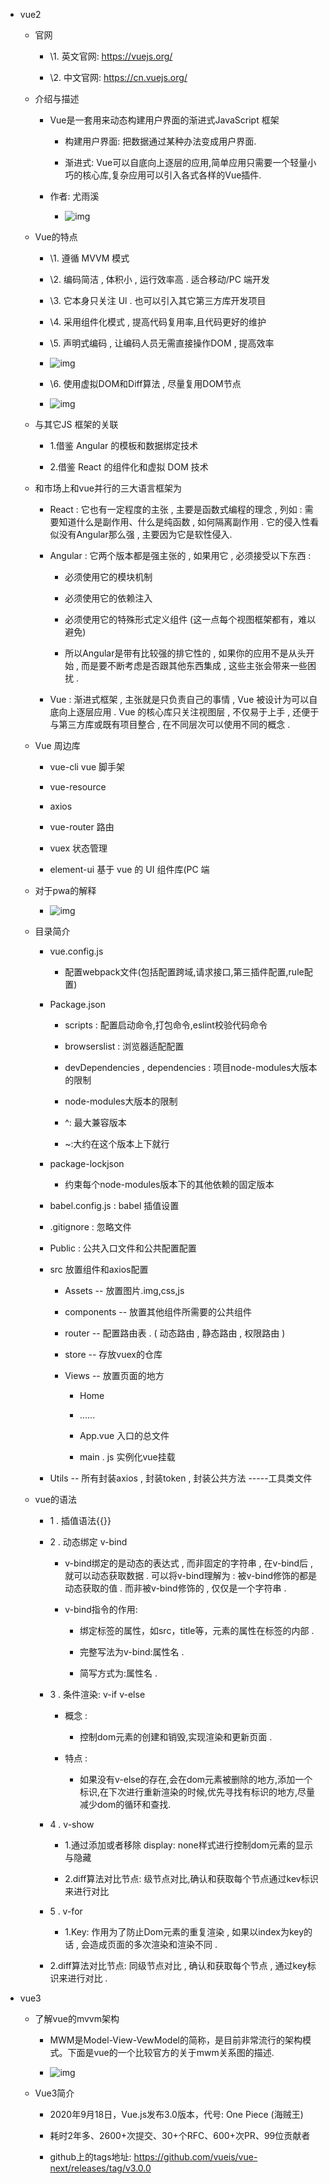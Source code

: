 - vue2

  - 官网

    - \1.  英文官网: https://vuejs.org/

    - \2.  中文官网: https://cn.vuejs.org/

  - 介绍与描述

    - Vue是一套用来动态构建用户界面的渐进式JavaScript 框架

      - 构建用户界面: 把数据通过某种办法变成用户界面.

      - 渐进式: Vue可以自底向上逐层的应用,简单应用只需要一个轻量小巧的核心库,复杂应用可以引入各式各样的Vue插件.

    - 作者: 尤雨溪
      - ![img](https://api2.mubu.com/v3/document_image/3f337d86-48db-4522-8020-78b7a79e4108-22187535.jpg)

  - Vue的特点

    - \1.  遵循 MVVM 模式

    - \2.  编码简洁 , 体积小 , 运行效率高 . 适合移动/PC 端开发

    - \3.  它本身只关注 Ul . 也可以引入其它第三方库开发项目

    - \4.  采用组件化模式 , 提高代码复用率,且代码更好的维护

    - \5.  声明式编码 , 让编码人员无需直接操作DOM , 提高效率

    - ![img](https://api2.mubu.com/v3/document_image/4df40320-bb1a-4b89-a23f-ce27a774d7d0-22187535.jpg)

    - \6.  使用虚拟DOM和Diff算法 , 尽量复用DOM节点

    - ![img](https://api2.mubu.com/v3/document_image/fa735a08-c421-419d-9d23-79bbe9c95964-22187535.jpg)

  - 与其它JS 框架的关联

    - 1.借鉴 Angular 的模板和数据绑定技术

    - 2.借鉴 React 的组件化和虚拟 DOM 技术

  - 和市场上和vue并行的三大语言框架为

    - React : 它也有一定程度的主张 , 主要是函数式编程的理念 , 列如 : 需要知道什么是副作用、什么是纯函数 , 如何隔离副作用 . 它的侵入性看似没有Angular那么强 , 主要因为它是软性侵入.

    - Angular : 它两个版本都是强主张的 , 如果用它 , 必须接受以下东西 : 

      - 必须使用它的模块机制

      - 必须使用它的依赖注入

      - 必须使用它的特殊形式定义组件 (这一点每个视图框架都有，难以避免)

      - 所以Angular是带有比较强的排它性的 , 如果你的应用不是从头开始 , 而是要不断考虑是否跟其他东西集成 , 这些主张会带来一些困扰 .

    - Vue : 渐进式框架 , 主张就是只负责自己的事情 , Vue 被设计为可以自底向上逐层应用 . Vue 的核心库只关注视图层 , 不仅易于上手 , 还便于与第三方库或既有项目整合 ,  在不同层次可以使用不同的概念 .

  - Vue 周边库

    - vue-cli          vue 脚手架

    - vue-resource

    - axios

    - vue-router        路由

    - vuex         状态管理

    - element-ui        基于 vue 的 UI 组件库(PC 端

  - 对于pwa的解释
    - ![img](https://api2.mubu.com/v3/document_image/1685ab32-c200-4c36-939a-9d4b8c32b724-22187535.jpg)

  - 目录简介

    - vue.config.js
      - 配置webpack文件(包括配置跨域,请求接口,第三插件配置,rule配置)

    - Package.json

      - scripts : 配置启动命令,打包命令,eslint校验代码命令

      - browserslist : 浏览器适配配置

      - devDependencies , dependencies : 项目node-modules大版本的限制

      - node-modules大版本的限制

      - ^: 最大兼容版本

      - ~:大约在这个版本上下就行

    - package-lockjson
      - 约束每个node-modules版本下的其他依赖的固定版本

    - babel.config.js : babel 插值设置

    - .gitignore : 忽略文件

    - Public : 公共入口文件和公共配置配置

    - src  放置组件和axios配置

      - Assets -- 放置图片.img,css,js

      - components -- 放置其他组件所需要的公共组件

      - router -- 配置路由表 . ( 动态路由 , 静态路由 , 权限路由 )

      - store -- 存放vuex的仓库

      - Views -- 放置页面的地方

        - Home

        - ......

        - App.vue   入口的总文件

        - main . js 实例化vue挂载

    - Utils -- 所有封装axios , 封装token , 封装公共方法 -----工具类文件

  - vue的语法

    - 1 . 插值语法{{}}
    - 2 . 动态绑定 v-bind

      - v-bind绑定的是动态的表达式 , 而非固定的字符串 , 在v-bind后 , 就可以动态获取数据 . 可以将v-bind理解为 : 被v-bind修饰的都是动态获取的值 . 而非被v-bind修饰的 , 仅仅是一个字符串 .

      - v-bind指令的作用:

        - 绑定标签的属性，如src，title等，元素的属性在标签的内部 .

        - 完整写法为v-bind:属性名 .

        - 简写方式为:属性名 .
    - 3 . 条件渲染: v-if      v-else

      - 概念 :
        - 控制dom元素的创建和销毁,实现渲染和更新页面 .

      - 特点 :
        - 如果没有v-else的存在,会在dom元素被删除的地方,添加一个标识,在下次进行重新渲染的时候,优先寻找有标识的地方,尽量减少dom的循环和查找.
    - 4 . v-show

      - 1.通过添加或者移除 display: none样式进行控制dom元素的显示与隐藏

      - 2.diff算法对比节点: 级节点对比,确认和获取每个节点通过kev标识来进行对比
    - 5 . v-for

      - 1.Key: 作用为了防止Dom元素的重复渲染 , 如果以index为key的话 , 会造成页面的多次渲染和渲染不同 . 
    - 2.diff算法对比节点: 同级节点对比 , 确认和获取每个节点 , 通过key标识来进行对比 .

- vue3

  - 了解vue的mvvm架构

    - MWM是Model-View-VewModel的简称，是目前非常流行的架构模式。下面是vue的一个比较官方的关于mwm关系图的描述.

    - ![img](https://api2.mubu.com/v3/document_image/7bb1dda5-828a-42e8-bb19-c12fc7e6d220-22187535.jpg)

  - Vue3简介

    - 2020年9月18日，Vue.js发布3.0版本，代号: One Piece (海贼王)

    - 耗时2年多、2600+次提交、30+个RFC、600+次PR、99位贡献者

    - github上的tags地址: https://github.com/vueis/vue-next/releases/tag/v3.0.0